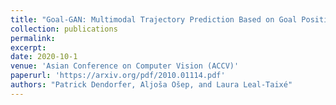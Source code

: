 ```yaml
---
title: "Goal-GAN: Multimodal Trajectory Prediction Based on Goal Position Estimation"
collection: publications
permalink: 
excerpt: 
date: 2020-10-1
venue: 'Asian Conference on Computer Vision (ACCV)'
paperurl: 'https://arxiv.org/pdf/2010.01114.pdf'
authors: "Patrick Dendorfer, Aljoša Ošep, and Laura Leal-Taixé"
---
```

